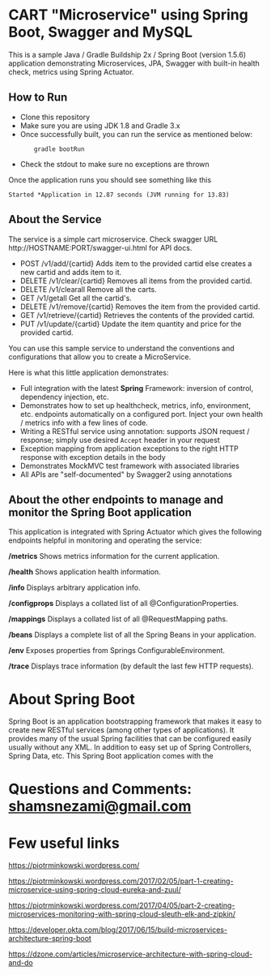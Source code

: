 # CART "Microservice" using Spring Boot, Swagger and MySQL

This is a sample Java / Gradle Buildship 2x / Spring Boot (version 1.5.6) application demonstrating Microservices, JPA, Swagger with built-in health check, metrics using Spring Actuator.

## How to Run 
* Clone this repository 
* Make sure you are using JDK 1.8 and Gradle 3.x
* Once successfully built, you can run the service as mentioned below:
```
       gradle bootRun
```
* Check the stdout to make sure no exceptions are thrown

Once the application runs you should see something like this

```
Started *Application in 12.87 seconds (JVM running for 13.83)
```

## About the Service

The service is a simple cart microservice. Check swagger URL http://HOSTNAME:PORT/swagger-ui.html for API docs.
* POST /v1/add/{cartid} Adds item to the provided cartid else creates a new cartid and adds item to it.
* DELETE /v1/clear/{cartid} Removes all items from the provided cartid.
* DELETE /v1/clearall Remove all the carts.
* GET /v1/getall Get all the cartid's.
* DELETE /v1/remove/{cartid} Removes the item from the provided cartid.
* GET /v1/retrieve/{cartid} Retrieves the contents of the provided cartid.
* PUT /v1/update/{cartid} Update the item quantity and price for the provided cartid.

You can use this sample service to understand the conventions and configurations that allow you to create a MicroService. 
 
Here is what this little application demonstrates: 

* Full integration with the latest **Spring** Framework: inversion of control, dependency injection, etc.
* Demonstrates how to set up healthcheck, metrics, info, environment, etc. endpoints automatically on a configured port. Inject your own health / metrics info with a few lines of code.
* Writing a RESTful service using annotation: supports JSON request / response; simply use desired ``Accept`` header in your request
* Exception mapping from application exceptions to the right HTTP response with exception details in the body
* Demonstrates MockMVC test framework with associated libraries
* All APIs are "self-documented" by Swagger2 using annotations 


## About the other endpoints to manage and monitor the Spring Boot application

This application is integrated with Spring Actuator which gives the following endpoints helpful in monitoring and operating the service:

**/metrics** Shows metrics information for the current application.

**/health** Shows application health information.

**/info** Displays arbitrary application info.

**/configprops** Displays a collated list of all @ConfigurationProperties.

**/mappings** Displays a collated list of all @RequestMapping paths.

**/beans** Displays a complete list of all the Spring Beans in your application.

**/env** Exposes properties from Springs ConfigurableEnvironment.

**/trace** Displays trace information (by default the last few HTTP requests).


# About Spring Boot

Spring Boot is an application bootstrapping framework that makes it easy to create new RESTful services (among other types of applications). It provides many of the usual Spring facilities that can be configured easily usually without any XML. In addition to easy set up of Spring Controllers, Spring Data, etc. This Spring Boot application comes with the 

# Questions and Comments: shamsnezami@gmail.com

# Few useful links
https://piotrminkowski.wordpress.com/

https://piotrminkowski.wordpress.com/2017/02/05/part-1-creating-microservice-using-spring-cloud-eureka-and-zuul/

https://piotrminkowski.wordpress.com/2017/04/05/part-2-creating-microservices-monitoring-with-spring-cloud-sleuth-elk-and-zipkin/

https://developer.okta.com/blog/2017/06/15/build-microservices-architecture-spring-boot

https://dzone.com/articles/microservice-architecture-with-spring-cloud-and-do




